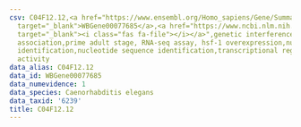 ```yaml
---
csv: C04F12.12,<a href="https://www.ensembl.org/Homo_sapiens/Gene/Summary?db=core;g=WBGene00077685"
  target="_blank">WBGene00077685</a>,<a href="https://www.ncbi.nlm.nih.gov/pubmed/30894454"
  target="_blank"><i class="fas fa-file"></i></a>",genetic interference,functional
  association,prime adult stage, RNA-seq assay, hsf-1 overexpression,nucleotide sequence
  identification,nucleotide sequence identification,transcriptional regulation,up-regulates
  activity
data_alias: C04F12.12
data_id: WBGene00077685
data_numevidence: 1
data_species: Caenorhabditis elegans
data_taxid: '6239'
title: C04F12.12
---
```

